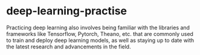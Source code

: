 # deep-learning-practise
Practicing deep learning also involves being familiar with the libraries and frameworks like Tensorflow, Pytorch, Theano, etc. that are commonly used to train and deploy deep learning models, as well as staying up to date with the latest research and advancements in the field.
